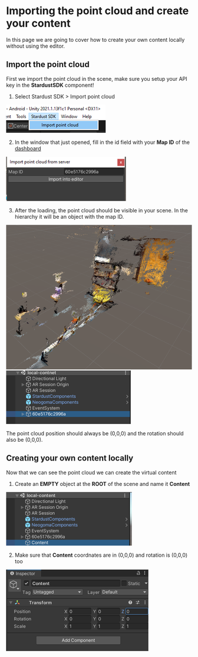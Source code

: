 # Importing the point cloud and create your content

In this page we are going to cover how to create your own content locally without using the editor.

## Import the point cloud

First we import the point cloud in the scene, make sure you setup your API key in the **StardustSDK** component!

1. Select Stardust SDK > Import point cloud

![Import point cloud](img/no_editor/import_point_cloud_menu.png)

2. In the window that just opened, fill in the id field with your **Map ID** of the [dashboard](https://stardust.neogoma.com/map_list)

![Filling in the field](img/no_editor/importing_window.png)

3. After the loading, the point cloud should be visible in your scene. In the hierarchy it will be an object with the map ID.

![Point cloud in scene](img/no_editor/scene_imported.png) ![Scene layout](img/no_editor/scene_imported_layout.png) 

The point cloud position should always be (0,0,0) and the rotation should also be (0,0,0). 

## Creating your own content locally

Now that we can see the point cloud we can create the virtual content

1. Create an **EMPTY** object at the **ROOT** of the scene and name it __Content__

![Creating object at root](img/no_editor/content_ready.png)

2. Make sure that __Content__ coordnates are in (0,0,0) and rotation is (0,0,0) too

![Creating object at root](img/no_editor/content_inspector.png)



